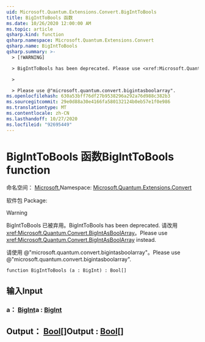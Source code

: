 ```yaml
---
uid: Microsoft.Quantum.Extensions.Convert.BigIntToBools
title: BigIntToBools 函数
ms.date: 10/26/2020 12:00:00 AM
ms.topic: article
qsharp.kind: function
qsharp.namespace: Microsoft.Quantum.Extensions.Convert
qsharp.name: BigIntToBools
qsharp.summary: >-
  > [!WARNING]

  > BigIntToBools has been deprecated. Please use <xref:Microsoft.Quantum.Convert.BigIntAsBoolArray> instead.

  >

  > Please use @"microsoft.quantum.convert.bigintasboolarray".
ms.openlocfilehash: 630a53bff76df27b9538296a292a76d988c382b3
ms.sourcegitcommit: 29e0d88a30e4166fa580132124b0eb57e1f0e986
ms.translationtype: MT
ms.contentlocale: zh-CN
ms.lasthandoff: 10/27/2020
ms.locfileid: "92695449"
---
```

# <a name="biginttobools-function"></a><span data-ttu-id="c76d0-102">BigIntToBools 函数</span><span class="sxs-lookup"><span data-stu-id="c76d0-102">BigIntToBools function</span></span>

<span data-ttu-id="c76d0-103">命名空间： [Microsoft.](xref:Microsoft.Quantum.Extensions.Convert)</span><span class="sxs-lookup"><span data-stu-id="c76d0-103">Namespace: [Microsoft.Quantum.Extensions.Convert](xref:Microsoft.Quantum.Extensions.Convert)</span></span>

<span data-ttu-id="c76d0-104">软件包 [](https://nuget.org/packages/)</span><span class="sxs-lookup"><span data-stu-id="c76d0-104">Package: [](https://nuget.org/packages/)</span></span>


> [!WARNING]
> <span data-ttu-id="c76d0-105">BigIntToBools 已被弃用。</span><span class="sxs-lookup"><span data-stu-id="c76d0-105">BigIntToBools has been deprecated.</span></span> <span data-ttu-id="c76d0-106">请改用 <xref:Microsoft.Quantum.Convert.BigIntAsBoolArray>。</span><span class="sxs-lookup"><span data-stu-id="c76d0-106">Please use <xref:Microsoft.Quantum.Convert.BigIntAsBoolArray> instead.</span></span>
>
> <span data-ttu-id="c76d0-107">请使用 @"microsoft.quantum.convert.bigintasboolarray"。</span><span class="sxs-lookup"><span data-stu-id="c76d0-107">Please use @"microsoft.quantum.convert.bigintasboolarray".</span></span>



```qsharp
function BigIntToBools (a : BigInt) : Bool[]
```


## <a name="input"></a><span data-ttu-id="c76d0-108">输入</span><span class="sxs-lookup"><span data-stu-id="c76d0-108">Input</span></span>

### <a name="a--bigint"></a><span data-ttu-id="c76d0-109">a： [BigInt](xref:microsoft.quantum.lang-ref.bigint)</span><span class="sxs-lookup"><span data-stu-id="c76d0-109">a : [BigInt](xref:microsoft.quantum.lang-ref.bigint)</span></span>





## <a name="output--bool"></a><span data-ttu-id="c76d0-110">Output： [Bool](xref:microsoft.quantum.lang-ref.bool)[]</span><span class="sxs-lookup"><span data-stu-id="c76d0-110">Output : [Bool](xref:microsoft.quantum.lang-ref.bool)[]</span></span>

